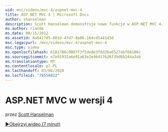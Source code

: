 ```yaml
---
uid: mvc/videos/mvc-4/aspnet-mvc-4
title: ASP.NET MVC 4 | Microsoft Docs
author: shanselman
description: Scott Hanselman demonstruje nowe funkcje w ASP.NET MVC 4.
ms.author: riande
ms.date: 08/15/2012
ms.assetid: 8a6417d5-801d-4fd7-8a06-164cd5441d3d
msc.legacyurl: /mvc/videos/mvc-4/aspnet-mvc-4
msc.type: video
ms.openlocfilehash: 6161786c8007f3f5dede3f6d36a6527abf68186c
ms.sourcegitcommit: e7e91932a6e91a63e2e46417626f39d6b244a3ab
ms.translationtype: MT
ms.contentlocale: pl-PL
ms.lasthandoff: 03/06/2020
ms.locfileid: "78558822"
---
```

# <a name="aspnet-mvc-4"></a>ASP.NET MVC w wersji 4

przez [Scott Hanselman](https://github.com/shanselman)

[&#9654;Obejrzyj wideo (7 minut)](https://channel9.msdn.com/Blogs/ASP-NET-Site-Videos/aspnet-mvc-4)
